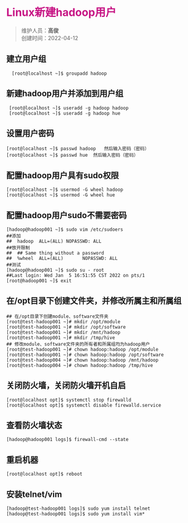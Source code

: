 # <font color=#C71585>Linux新建hadoop用户</font>
>维护人员：**高俊**  
>创建时间：2022-04-12


## 建立用户组
```shell
  [root@localhost ~]$ groupadd hadoop
```
## 新建hadoop用户并添加到用户组
```shell
 [root@localhost ~]$ useradd -g hadoop hadoop
 [root@localhost ~]$ useradd -g hadoop hue
```
## 设置用户密码
```shell
[root@localhost ~]$ passwd hadoop   然后输入密码（密码）
[root@localhost ~]$ passwd hue  然后输入密码（密码）
```
## 配置hadoop用户具有sudo权限
```shell
[root@localhost ~]$ usermod -G wheel hadoop
[root@localhost ~]$ usermod -G wheel hue
```
## 配置hadoop用户sudo不需要密码
```shell
[hadoop@hadoop001 ~]$ sudo vim /etc/sudoers
##添加
##	hadoop  ALL=(ALL) NOPASSWD: ALL
##放开限制
##  ## Same thing without a password
##	%wheel  ALL=(ALL)       NOPASSWD: ALL
##测试
[hadoop@hadoop001 ~]$ sudo su - root
##Last login: Wed Jan  5 16:51:55 CST 2022 on pts/1
[root@hadoop001 ~]$ exit
```
## 在/opt目录下创建文件夹，并修改所属主和所属组
```shell
## 在/opt目录下创建module、software文件夹
[root@test-hadoop001 ~]# mkdir /opt/module
[root@test-hadoop001 ~]# mkdir /opt/software
[root@test-hadoop001 ~]# mkdir /mnt/hadoop
[root@test-hadoop001 ~]# mkdir /tmp/hive
## 修改module、software文件夹的所有者和所属组均为hadoop用户
[root@test-hadoop001 ~]# chown hadoop:hadoop /opt/module
[root@test-hadoop001 ~]# chown hadoop:hadoop /opt/software
[root@test-hadoop004 ~]# chown hadoop:hadoop /mnt/hadoop
[root@test-hadoop004 ~]# chown hadoop:hadoop /tmp/hive
```
## 关闭防火墙，关闭防火墙开机自启
```shell
[root@localhost opt]$ systemctl stop firewalld
[root@localhost opt]$ systemctl disable firewalld.service
```
## 查看防火墙状态
```shell
[hadoop@hadoop001 logs]$ firewall-cmd --state
```
## 重启机器
```shell
[root@localhost opt]$ reboot
```
## 安装telnet/vim
```shell
[hadoop@test-hadoop001 logs]$ sudo yum install telnet
[hadoop@test-hadoop001 logs]$ sudo yum install vim*
```
